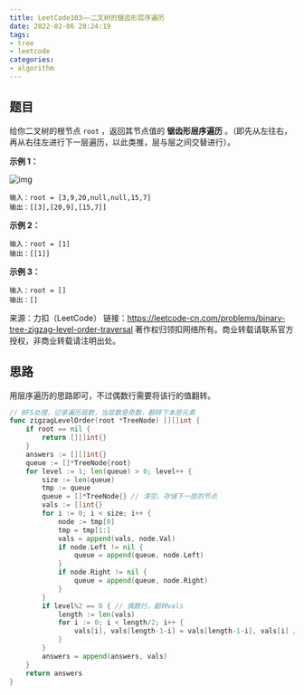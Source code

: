 ```yaml
---
title: LeetCode103——二叉树的锯齿形层序遍历
date: 2022-02-06 20:24:19
tags:
- tree
- leetcode
categories:
- algorithm
---
```


## 题目

给你二叉树的根节点 `root` ，返回其节点值的 **锯齿形层序遍历** 。（即先从左往右，再从右往左进行下一层遍历，以此类推，层与层之间交替进行）。

**示例 1：**

![img](https://assets.leetcode.com/uploads/2021/02/19/tree1.jpg)

```
输入：root = [3,9,20,null,null,15,7]
输出：[[3],[20,9],[15,7]]
```

**示例 2：**

```
输入：root = [1]
输出：[[1]]
```

**示例 3：**

```
输入：root = []
输出：[]
```

来源：力扣（LeetCode）
链接：https://leetcode-cn.com/problems/binary-tree-zigzag-level-order-traversal
著作权归领扣网络所有。商业转载请联系官方授权，非商业转载请注明出处。

## 思路

用层序遍历的思路即可，不过偶数行需要将该行的值翻转。

```go
// BFS处理，记录遍历层数，当层数是奇数，翻转下本层元素
func zigzagLevelOrder(root *TreeNode) [][]int {
	if root == nil {
		return [][]int{}
	}
	answers := [][]int{}
	queue := []*TreeNode{root}
	for level := 1; len(queue) > 0; level++ {
		size := len(queue)
		tmp := queue
		queue = []*TreeNode{} // 清空，存储下一层的节点
		vals := []int{}
		for i := 0; i < size; i++ {
			node := tmp[0]
			tmp = tmp[1:]
			vals = append(vals, node.Val)
			if node.Left != nil {
				queue = append(queue, node.Left)
			}
			if node.Right != nil {
				queue = append(queue, node.Right)
			}
		}
		if level%2 == 0 { // 偶数行，翻转vals
			length := len(vals)
			for i := 0; i < length/2; i++ {
				vals[i], vals[length-1-i] = vals[length-1-i], vals[i] // length-1是结束下标，-i就是同步往左逼近
			}
		}
		answers = append(answers, vals)
	}
	return answers
}
```

